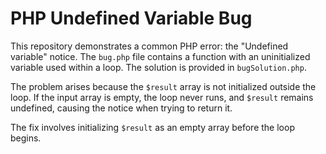 # PHP Undefined Variable Bug
This repository demonstrates a common PHP error: the "Undefined variable" notice. The `bug.php` file contains a function with an uninitialized variable used within a loop.  The solution is provided in `bugSolution.php`.

The problem arises because the `$result` array is not initialized outside the loop. If the input array is empty, the loop never runs, and `$result` remains undefined, causing the notice when trying to return it.

The fix involves initializing `$result` as an empty array before the loop begins.